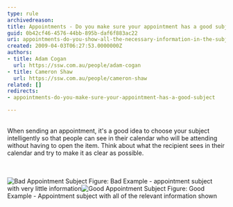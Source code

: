 ```yaml
---
type: rule
archivedreason: 
title: Appointments - Do you make sure your appointment has a good subject?
guid: 0b42cf46-4576-44bb-895b-daf6f883ac22
uri: appointments-do-you-show-all-the-necessary-information-in-the-subject
created: 2009-04-03T06:27:53.0000000Z
authors:
- title: Adam Cogan
  url: https://ssw.com.au/people/adam-cogan
- title: Cameron Shaw
  url: https://ssw.com.au/people/cameron-shaw
related: []
redirects:
- appointments-do-you-make-sure-your-appointment-has-a-good-subject

---
```



  <br>
When sending an appointment, it's a good idea to choose your subject intelligently so that people can see in their calendar who will be attending without having to open the item. Think about what the recipient sees in their calendar and try to make it as clear as possible.

<br><excerpt class='endintro'></excerpt><br>
  <img src="/Communication/RulesToBetterEmail/PublishingImages/ApptSubjectBad_small.jpg" alt="Bad Appointment Subject" class="ms-rteCustom-ImageArea" /> <span class="ms-rteCustom-FigureBad">Figure&#58;&#160;Bad Example - appointment subject with very little information</span><img src="/Communication/RulesToBetterEmail/PublishingImages/ApptSubjectGood_small.jpg" alt="Good Appointment Subject" class="ms-rteCustom-ImageArea" /> <span class="ms-rteCustom-FigureGood">Figure&#58;&#160;Good Example - Appointment subject with all of the relevant information shown</span>




